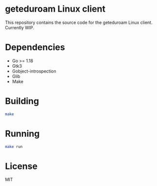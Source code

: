 # geteduroam Linux client

This repository contains the source code for the geteduroam Linux client. Currently WIP.

# Dependencies
- Go >= 1.18
- Gtk3
 - Gobject-introspection
 - Glib
- Make

# Building
```bash
make
```

# Running
```bash
make run
```

# License
MIT
